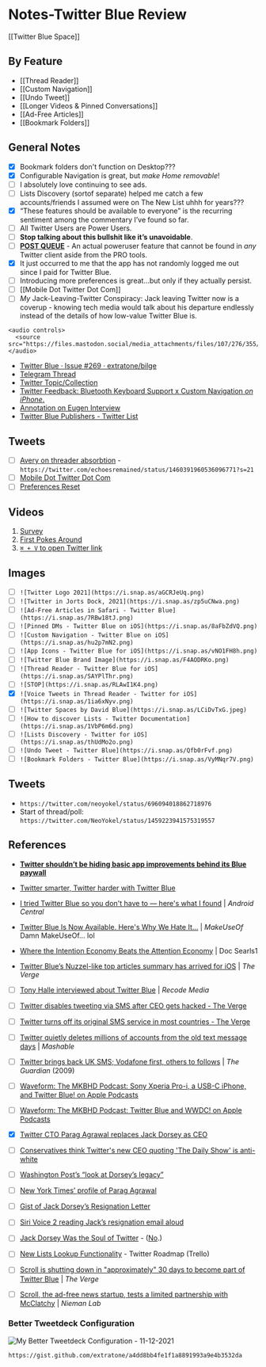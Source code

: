 # Notes-Twitter Blue Review

[[Twitter Blue Space]]

## By Feature
- [[Thread Reader]]
- [[Custom Navigation]]
- [[Undo Tweet]]
- [[Longer Videos & Pinned Conversations]]
- [[Ad-Free Articles]]
- [[Bookmark Folders]]

## General Notes
- [x] Bookmark folders don't function on Desktop???
- [x] Configurable Navigation is great, but *make Home removable*!
- [ ] I absolutely love continuing to see ads.
- [ ] Lists Discovery (sortof separate) helped me catch a few accounts/friends I assumed were on The New List uhhh for years???
- [x] “These features should be available to everyone” is the recurring sentiment among the commentary I’ve found so far.
- [ ] All Twitter Users are Power Users.
- [ ] **Stop talking about this bullshit like it’s unavoidable**.
- [ ] [**POST QUEUE**](https://twitter.com/NeoYokel/status/1460486229800230914) - An actual poweruser feature that cannot be found in *any* Twitter client aside from the PRO tools.
- [x] It just occurred to me that the app has not randomly logged me out since I paid for Twitter Blue. 
- [ ] Introducing more preferences is great…but only if they actually persist.
- [ ] [[Mobile Dot Twitter Dot Com]]
- [ ] *My* Jack-Leaving-Twitter Conspiracy: Jack leaving Twitter now is a coverup - knowing tech media would talk about his departure endlessly instead of the details of how low-value Twitter Blue is.

```
<audio controls>
  <source src="https://files.mastodon.social/media_attachments/files/107/276/355/120/986/584/original/55e5d0410d13b8ec.mp3">
</audio>
```

- [Twitter Blue · Issue #269 · extratone/bilge](https://github.com/extratone/bilge/issues/269)
- [Telegram Thread](https://t.me/s/extratone/8134)
- [Twitter Topic/Collection](https://twitter.com/NeoYokel/timelines/1459236827248967690)
- [Twitter Feedback: Bluetooth Keyboard Support x Custom Navigation *on iPhone*.](drafts://open?uuid=E25B0B9C-9463-4B76-B6A1-CC8E36A0F34F)
- [Annotation on Eugen Interview](https://hyp.is/znp7tEQJEeySOXvhkqI2DQ/bilge.world/eugen-rochko-interview)
- [Twitter Blue Publishers - Twitter List](https://twitter.com/i/lists/1448014243245150209)

## Tweets
- [ ] [Avery on threader absorbtion](https://twitter.com/echoesremained/status/1460391960536096771) - `https://twitter.com/echoesremained/status/1460391960536096771?s=21`
- [ ] [Mobile Dot Twitter Dot Com](https://twitter.com/neoyokel/status/1467393675579871234)
- [ ] [Preferences Reset](https://twitter.com/neoyokel/status/1463658007791812608)

## Videos
1. [Survey](https://twitter.com/NeoYokel/status/1459232262986379265)
2. [First Pokes Around](https://twitter.com/NeoYokel/status/1459235983174639626)
3. [`⌘ + V` to open Twitter link](https://twitter.com/neoyokel/status/1460658848914673671)

## Images
- [ ] `![Twitter Logo 2021](https://i.snap.as/aGCRJeUq.png)`
- [ ] `![Twitter in Jorts Dock, 2021](https://i.snap.as/zp5uCNwa.png)`
- [ ] `![Ad-Free Articles in Safari - Twitter Blue](https://i.snap.as/7RBw18tJ.png)`
- [ ] `![Pinned DMs - Twitter Blue on iOS](https://i.snap.as/8aFbZdVQ.png)`
- [ ] `![Custom Navigation - Twitter Blue on iOS](https://i.snap.as/hu2p7mN2.png)`
- [ ] `![App Icons - Twitter Blue for iOS](https://i.snap.as/vNO1FH8h.png)`
- [ ] `![Twitter Blue Brand Image](https://i.snap.as/F4AODRKo.png)`
- [ ] `![Thread Reader - Twitter Blue for iOS](https://i.snap.as/SAYPlThr.png)`
- [ ] `![STOP](https://i.snap.as/RLAwI1K4.png)`
- [x] `![Voice Tweets in Thread Reader - Twitter for iOS](https://i.snap.as/1ia6xNyv.png)`
- [ ] `![Twitter Spaces by David Blue](https://i.snap.as/LCiDvTxG.jpeg)`
- [ ] `![How to discover Lists - Twitter Documentation](https://i.snap.as/1VbP6m6d.png)`
- [ ] `![Lists Discovery - Twitter for iOS](https://i.snap.as/thUdMo2o.png)`
- [ ] `![Undo Tweet - Twitter Blue](https://i.snap.as/Qfb0rFvf.png)`
- [ ] `![Bookmark Folders - Twitter Blue](https://i.snap.as/VyMNqr7V.png)`

## Tweets

- `https://twitter.com/neoyokel/status/696094018862718976`
- Start of thread/poll: `https://twitter.com/NeoYokel/status/1459223941575319557`

## References

- [**Twitter shouldn’t be hiding basic app improvements behind its Blue paywall**](https://www.theverge.com/2021/11/14/22778827/twitter-blue-undo-button-paywall-features-paid-free)

- [Twitter smarter, Twitter harder with Twitter Blue](https://blog.twitter.com/en_us/topics/product/2021/twitter-smarter--twitter-harder-with-twitter-blue)

- [I tried Twitter Blue so you don't have to — here's what I found](https://www.androidcentral.com/i-tried-twitter-blue-so-you-dont-have) | *Android Central*

- [Twitter Blue Is Now Available. Here's Why We Hate It...](https://www.makeuseof.com/twitter-blue-available-why-we-hate-it/) | *MakeUseOf* Damn MakeUseOf… lol
- [Where the Intention Economy Beats the Attention Economy](https://blogs.harvard.edu/doc/2021/10/04/where-intention/) | Doc Searls1 
- [Twitter Blue’s Nuzzel-like top articles summary has arrived for iOS](https://www.theverge.com/2021/11/15/22783594/twitter-blue-nuzzel-top-articles-ios-arrivial-top-articles) | *The Verge*

  

- [ ] [Tony Halle interviewed about Twitter Blue](https://megaphone.link/VMP7301782835) | *Recode Media*

- [ ] [Twitter disables tweeting via SMS after CEO gets hacked - The Verge](https://www.theverge.com/2019/9/4/20849865/twitter-disables-sms-text-message-tweeting-jack-dorsey-ceo-hack)

- [ ] [Twitter turns off its original SMS service in most countries - The Verge](https://www.theverge.com/2020/4/27/21238131/twitter-sms-notifications-disabled-jack-dorsey-hack)

- [ ] [Twitter quietly deletes millions of accounts from the old text message days](https://mashable.com/article/twitter-sms-changes-account-removals) | *Mashable*

- [ ] [Twitter brings back UK SMS; Vodafone first, others to follows](https://www.theguardian.com/media/pda/2009/mar/27/twitter-socialnetworking1) | *The Guardian* (2009)

- [ ] [‎Waveform: The MKBHD Podcast: Sony Xperia Pro-i, a USB-C iPhone, and Twitter Blue! on Apple Podcasts](https://podcasts.apple.com/us/podcast/sony-xperia-pro-i-a-usb-c-iphone-and-twitter-blue/id1474429475?i=1000541583420)

- [ ] [‎Waveform: The MKBHD Podcast: Twitter Blue and WWDC! on Apple Podcasts](https://podcasts.apple.com/us/podcast/twitter-blue-and-wwdc/id1474429475?i=1000525031067)
- [x] [Twitter CTO Parag Agrawal replaces Jack Dorsey as CEO](https://www.theverge.com/2021/11/29/22807651/jack-dorsey-steps-down-twitter-ceo-parag-agrawal-replacement)
- [ ] [Conservatives think Twitter's new CEO quoting 'The Daily Show' is anti-white](https://www.inputmag.com/culture/right-wing-losers-think-twitters-new-ceo-paraphrasing-the-daily-show-is-anti-white)
- [ ] [Washington Post’s “look at Dorsey’s legacy”](https://www.washingtonpost.com/technology/2021/11/29/dorsey-steps-down-twitter/)
- [ ] [New York Times’ profile of Parag Agrawal](https://www.nytimes.com/2021/11/29/technology/parag-agrawal-twitter.html)
- [ ] [Gist of Jack Dorsey’s Resignation Letter](https://gist.github.com/extratone/0430ca7ed934cd0ed66e452ba90f014b)
- [ ] [Siri Voice 2 reading Jack’s resignation email aloud](https://whyp.it/t/jack-dorseys-resignation-email-read-aloud-by-siri-voice-2-eX5Yg)
- [ ] [Jack Dorsey Was the Soul of Twitter](https://www.wired.com/story/jack-dorsey-was-the-soul-of-twitter/) - ([No](https://twitter.com/neoyokel/status/1465557949875736582).)
- [ ] [New Lists Lookup Functionality](https://trello.com/c/DSYUbM5D) - Twitter Roadmap (Trello)
- [ ] [Scroll is shutting down in "approximately" 30 days to become part of Twitter Blue](https://www.theverge.com/2021/10/5/22711233/scroll-shutting-down-twitter-blue-standalone-subscription-ad-free-article-service) | *The Verge*
- [ ] [Scroll, the ad-free news startup, tests a limited partnership with McClatchy](https://www.niemanlab.org/2020/12/scroll-the-ad-free-news-startup-will-experiment-with-bundled-subscriptions-at-eight-mcclatchy-sites/) | *Nieman Lab*



### Better Tweetdeck Configuration

![My Better Tweetdeck Configuration - 11-12-2021](BetterTweetdeck11-12-2021.png)

`https://gist.github.com/extratone/a4dd8bb4fe1f1a8891993a9e4b3532da`